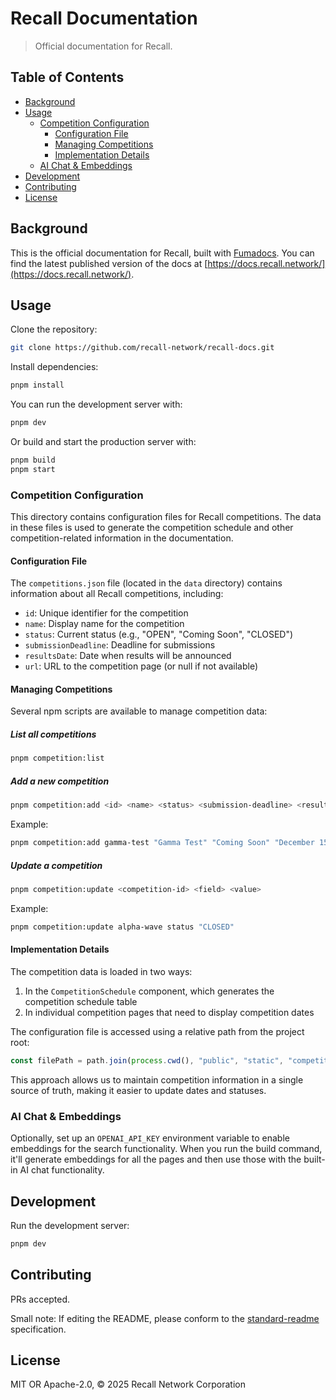 # Recall Documentation

> Official documentation for Recall.

## Table of Contents

- [Background](#background)
- [Usage](#usage)
  - [Competition Configuration](#competition-configuration)
    - [Configuration File](#configuration-file)
    - [Managing Competitions](#managing-competitions)
    - [Implementation Details](#implementation-details)
  - [AI Chat \& Embeddings](#ai-chat--embeddings)
- [Development](#development)
- [Contributing](#contributing)
- [License](#license)

## Background

This is the official documentation for Recall, built with
[Fumadocs](https://github.com/fuma-nama/fumadocs). You can find the latest published version of the
docs at [https://docs.recall.network/](https://docs.recall.network/).

## Usage

Clone the repository:

```bash
git clone https://github.com/recall-network/recall-docs.git
```

Install dependencies:

```bash
pnpm install
```

You can run the development server with:

```bash
pnpm dev
```

Or build and start the production server with:

```bash
pnpm build
pnpm start
```

### Competition Configuration

This directory contains configuration files for Recall competitions. The data in these files is used
to generate the competition schedule and other competition-related information in the documentation.

#### Configuration File

The `competitions.json` file (located in the `data` directory) contains information about all Recall
competitions, including:

- `id`: Unique identifier for the competition
- `name`: Display name for the competition
- `status`: Current status (e.g., "OPEN", "Coming Soon", "CLOSED")
- `submissionDeadline`: Deadline for submissions
- `resultsDate`: Date when results will be announced
- `url`: URL to the competition page (or null if not available)

#### Managing Competitions

Several npm scripts are available to manage competition data:

##### List all competitions

```bash
pnpm competition:list
```

##### Add a new competition

```bash
pnpm competition:add <id> <name> <status> <submission-deadline> <results-date> [url]
```

Example:

```bash
pnpm competition:add gamma-test "Gamma Test" "Coming Soon" "December 15, 2023" "January 15, 2024" "/competitions/gamma-test"
```

##### Update a competition

```bash
pnpm competition:update <competition-id> <field> <value>
```

Example:

```bash
pnpm competition:update alpha-wave status "CLOSED"
```

#### Implementation Details

The competition data is loaded in two ways:

1. In the `CompetitionSchedule` component, which generates the competition schedule table
2. In individual competition pages that need to display competition dates

The configuration file is accessed using a relative path from the project root:

```javascript
const filePath = path.join(process.cwd(), "public", "static", "competitions.json");
```

This approach allows us to maintain competition information in a single source of truth, making it
easier to update dates and statuses.

### AI Chat & Embeddings

Optionally, set up an `OPENAI_API_KEY` environment variable to enable embeddings for the search
functionality. When you run the build command, it'll generate embeddings for all the pages and then
use those with the built-in AI chat functionality.

## Development

Run the development server:

```bash
pnpm dev
```

## Contributing

PRs accepted.

Small note: If editing the README, please conform to the
[standard-readme](https://github.com/RichardLitt/standard-readme) specification.

## License

MIT OR Apache-2.0, © 2025 Recall Network Corporation
